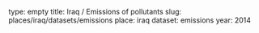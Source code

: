 type: empty
title: Iraq / Emissions of pollutants
slug: places/iraq/datasets/emissions
place: iraq
dataset: emissions
year: 2014
